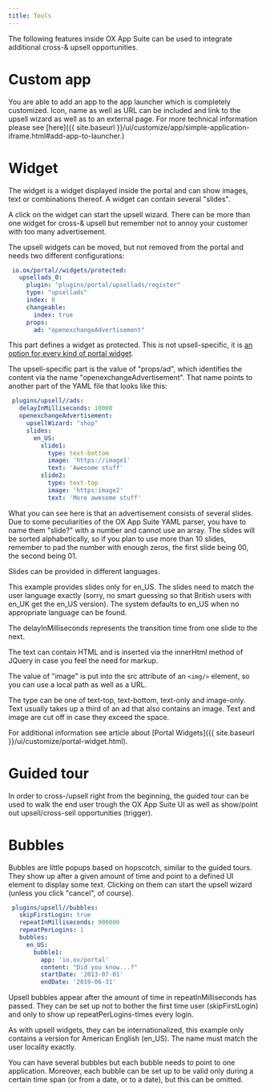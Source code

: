 ```yaml
---
title: Tools
---
```


The following features inside OX App Suite can be used to integrate additional cross-& upsell opportunities.

# Custom app

You are able to add an app to the app launcher which is completely customized. Icon, name as well as URL can be included and link to the upsell wizard as well as to an external page.
For more technical information please see [here]({{ site.baseurl }}/ui/customize/app/simple-application-iframe.html#add-app-to-launcher.)


# Widget

The widget is a widget displayed inside the portal and can show images, text or combinations thereof. A widget can contain several "slides".

A click on the widget can start the upsell wizard. There can be more than one widget for cross-& upsell but remember not to annoy your customer with too many advertisement.

The upsell widgets can be moved, but not removed from the portal and needs two different configurations:

```yaml
 io.ox/portal//widgets/protected:
   upsellads_0:
     plugin: "plugins/portal/upsellads/register"
     type: "upsellads"
     index: 0
     changeable:
       index: true
     props:
       ad: "openexchangeAdvertisement"
```

This part defines a widget as protected.
This is not upsell-specific, it is [an option for every kind of portal widget](http://oxpedia.org/wiki/index.php?title=AppSuite:Configuring_portal_plugins).

The upsell-specific part is the value of "props/ad", which identifies the content via the name "openexchangeAdvertisement".
That name points to another part of the YAML file that looks like this:

```yaml
 plugins/upsell//ads:
   delayInMilliseconds: 10000
   openexchangeAdvertisement:
     upsellWizard: "shop"
     slides:
       en_US:
         slide1:
           type: text-bottom
           image: 'https://image1'
           text: 'Awesome stuff'
         slide2:
           type: text-top
           image: 'https:image2'
           text: 'More awesome stuff'
```

What you can see here is that an advertisement consists of several slides.
Due to some peculiarities of the OX App Suite YAML parser, you have to name them "slide?" with a number and cannot use an array.
The slides will be sorted alphabetically, so if you plan to use more than 10 slides, remember to pad the number with enough zeros, the first slide being 00, the second being 01.

Slides can be provided in different languages.

This example provides slides only for en_US.
The slides need to match the user language exactly (sorry, no smart guessing so that British users with en_UK get the en_US version).
The system defaults to en_US when no appropriate language can be found.

The delayInMilliseconds represents the transition time from one slide to the next.

The text can contain HTML and is inserted via the innerHtml method of JQuery in case you feel the need for markup.

The value of "image" is put into the src attribute of an `<img/>` element, so you can use a local path as well as a URL.

The type can be one of text-top, text-bottom, text-only and image-only.
Text usually takes up a third of an ad that also contains an image.
Text and image are cut off in case they exceed the space.

For additional information see article about [Portal Widgets]({{ site.baseurl }}/ui/customize/portal-widget.html).

# Guided tour

In order to cross-/upsell right from the beginning, the guided tour can be used to walk the end user trough the OX App Suite UI as well as show/point out upsell/cross-sell opportunities (trigger).

# Bubbles

Bubbles are little popups based on hopscotch, similar to the guided tours.
They show up after a given amount of time and point to a defined UI element to display some text.
Clicking on them can start the upsell wizard (unless you click "cancel", of course).

```yaml
 plugins/upsell//bubbles:
   skipFirstLogin: true
   repeatInMilliseconds: 900000
   repeatPerLogins: 1
   bubbles:
     en_US:
       bubble1:
         app: 'io.ox/portal'
         content: "Did you know...?"
         startDate: '2013-07-01'
         endDate: '2019-06-31'
```

Upsell bubbles appear after the amount of time in repeatInMilliseconds has passed.
They can be set up not to bother the first time user (skipFirstLogin) and only to show up repeatPerLogins-times every login.

As with upsell widgets, they can be internationalized, this example only contains a version for American English (en_US).
The name must match the user locality exactly.

You can have several bubbles but each bubble needs to point to one application.
Moreover, each bubble can be set up to be valid only during a certain time span (or from a date, or to a date), but this can be omitted.

